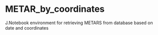 # METAR_by_coordinates
J.Notebook environment for retrieving METARS from database based on date and coordinates
